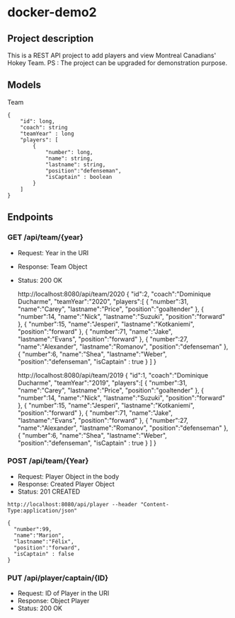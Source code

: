 # docker-demo2

## Project description
This is a REST API project to add players and view Montreal Canadians' Hokey Team.
PS : The project can be upgraded for demonstration purpose.

## Models

Team

```
{
    "id": long,
    "coach": string
    "teamYear" : long
    "players": [
        {
            "number": long,
            "name": string,
            "lastname": string,
            "position":"defenseman",
            "isCaptain" : boolean
        }
    ]
}

```

## Endpoints

### GET /api/team/{year}

-   Request: Year in the URI
-   Response: Team Object
-   Status: 200 OK


    http://localhost:8080/api/team/2020
    {
       "id":2,
       "coach":"Dominique Ducharme",
       "teamYear":"2020",
       "players":[
          {
             "number":31,
             "name":"Carey",
             "lastname":"Price",
             "position":"goaltender"
          },
          {
             "number":14,
             "name":"Nick",
             "lastname":"Suzuki",
             "position":"forward"
          },
          {
             "number":15,
             "name":"Jesperi",
             "lastname":"Kotkaniemi",
             "position":"forward"
          },
          {
             "number":71,
             "name":"Jake",
             "lastname":"Evans",
             "position":"forward"
          },
          {
             "number":27,
             "name":"Alexander",
             "lastname":"Romanov",
             "position":"defenseman"
          },
          {
             "number":6,
             "name":"Shea",
             "lastname":"Weber",
             "position":"defenseman",
             "isCaptain" : true
          }
       ]
    }

    http://localhost:8080/api/team/2019
    {
       "id":1,
       "coach":"Dominique Ducharme",
       "teamYear":"2019",
       "players":[
          {
             "number":31,
             "name":"Carey",
             "lastname":"Price",
             "position":"goaltender"
          },
          {
             "number":14,
             "name":"Nick",
             "lastname":"Suzuki",
             "position":"forward"
          },
          {
             "number":15,
             "name":"Jesperi",
             "lastname":"Kotkaniemi",
             "position":"forward"
          },
          {
             "number":71,
             "name":"Jake",
             "lastname":"Evans",
             "position":"forward"
          },
          {
             "number":27,
             "name":"Alexander",
             "lastname":"Romanov",
             "position":"defenseman"
          },
          {
             "number":6,
             "name":"Shea",
             "lastname":"Weber",
             "position":"defenseman",
             "isCaptain" : true
          }
       ]
    }

### POST /api/team/{Year}

-   Request: Player Object in the body
-   Response: Created Player Object
-   Status: 201 CREATED


```
http://localhost:8080/api/player --header "Content-Type:application/json"

{
  "number":99,
  "name":"Marion",
  "lastname":"Félix",
  "position":"forward",
  "isCaptain" : false
}

```

### PUT /api/player/captain/{ID}

-   Request: ID of Player in the URI
-   Response: Object Player
-   Status: 200 OK

